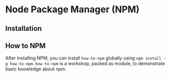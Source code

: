 # Node Package Manager (NPM)

## Installation

## How to NPM
After installing NPM, you can install `how-to-npm` globally using `npm install -g how-to-npm`. `how-to-npm` is a workshop, packed as module, to demonstrate basic knowledge about npm.